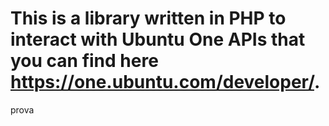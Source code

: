 This is a library written in PHP to interact with Ubuntu One APIs that you can find here https://one.ubuntu.com/developer/.
===========================================================================================================================
prova

